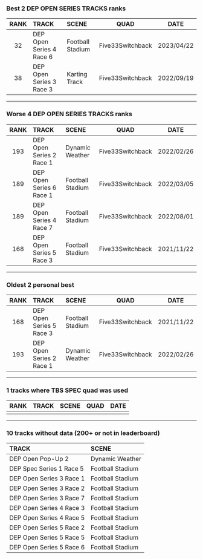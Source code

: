 ### Best 2 DEP OPEN SERIES TRACKS ranks
|RANK|TRACK|SCENE|QUAD|DATE|
|:---:|:---|:---|:---:|:---:|
|32|DEP Open Series 4 Race 6|Football Stadium|Five33Switchback|2023/04/22|
|38|DEP Open Series 3 Race 3|Karting Track|Five33Switchback|2022/09/19|
---
### Worse 4 DEP OPEN SERIES TRACKS ranks
|RANK|TRACK|SCENE|QUAD|DATE|
|:---:|:---|:---|:---:|:---:|
|193|DEP Open Series 2 Race 1|Dynamic Weather|Five33Switchback|2022/02/26|
|189|DEP Open Series 6 Race 1|Football Stadium|Five33Switchback|2022/03/05|
|189|DEP Open Series 4 Race 7|Football Stadium|Five33Switchback|2022/08/01|
|168|DEP Open Series 5 Race 3|Football Stadium|Five33Switchback|2021/11/22|
---
### Oldest 2 personal best
|RANK|TRACK|SCENE|QUAD|DATE|
|:---:|:---|:---|:---:|:---:|
|168|DEP Open Series 5 Race 3|Football Stadium|Five33Switchback|2021/11/22|
|193|DEP Open Series 2 Race 1|Dynamic Weather|Five33Switchback|2022/02/26|
---
### 1 tracks where TBS SPEC quad was used
|RANK|TRACK|SCENE|QUAD|DATE|
|:---:|:---|:---|:---:|:---:|
||||||
---
### 10 tracks without data (200+ or not in leaderboard)
|TRACK|SCENE|
|:---|:---|
|DEP Open Pop-Up 2|Dynamic Weather|
|DEP Spec Series 1 Race 5|Football Stadium|
|DEP Open Series 3 Race 1|Football Stadium|
|DEP Open Series 3 Race 2|Football Stadium|
|DEP Open Series 3 Race 7|Football Stadium|
|DEP Open Series 4 Race 3|Football Stadium|
|DEP Open Series 4 Race 5|Football Stadium|
|DEP Open Series 5 Race 2|Football Stadium|
|DEP Open Series 5 Race 5|Football Stadium|
|DEP Open Series 5 Race 6|Football Stadium|
